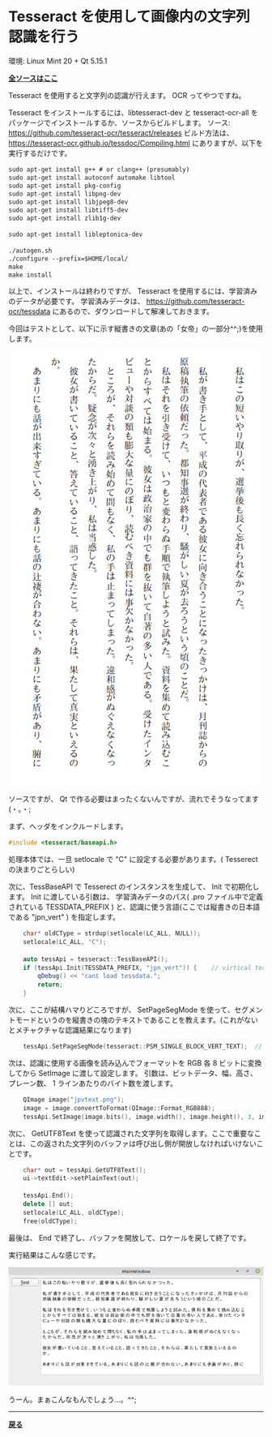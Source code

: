 # Tesseract を使用して画像内の文字列認識を行う

環境: Linux Mint 20 + Qt 5.15.1

**[全ソースはここ](https://github.com/Taro3/OpenCVDetectFaceLandmark)**

Tesseract を使用すると文字列の認識が行えます。 OCR ってやつですね。

Tesseract をインストールするには、libtesseract-dev と tesseract-ocr-all をパッケージでインストールするか、ソースからビルドします。
ソース: <https://github.com/tesseract-ocr/tesseract/releases>
ビルド方法は、 <https://tesseract-ocr.github.io/tessdoc/Compiling.html> にありますが、以下を実行するだけです。

```shell
sudo apt-get install g++ # or clang++ (presumably)
sudo apt-get install autoconf automake libtool
sudo apt-get install pkg-config
sudo apt-get install libpng-dev
sudo apt-get install libjpeg8-dev
sudo apt-get install libtiff5-dev
sudo apt-get install zlib1g-dev

sudo apt-get install libleptonica-dev

./autogen.sh
./configure --prefix=$HOME/local/
make
make install
```

以上で、インストールは終わりですが、 Tesseract を使用するには、学習済みのデータが必要です。
学習済みデータは、 <https://github.com/tesseract-ocr/tessdata> にあるので、ダウンロードして解凍しておきます。

今回はテストとして、以下に示す縦書きの文章(あの「女帝」の一部分^^;)を使用します。

![読み込み画像](img/11.png)

ソースですが、 Qt で作る必要はまったくないんですが、流れでそうなってます(・。・;

まず、ヘッダをインクルードします。

```C++
#include <tesseract/baseapi.h>
```

処理本体では、一旦 setlocale で "C" に設定する必要があります。( Tesserect の決まりごとらしい)

次に、TessBaseAPI で Tesserect のインスタンスを生成して、 Init で初期化します。
Init に渡している引数は、 学習済みデータのパス( .pro ファイル中で定義されている TESSDATA_PREFIX ) と、認識に使う言語(ここでは縦書きの日本語である "jpn_vert" ) を指定します。

```C++
    char* oldCType = strdup(setlocale(LC_ALL, NULL));
    setlocale(LC_ALL, "C");

    auto tessApi = tesseract::TessBaseAPI();
    if (tessApi.Init(TESSDATA_PREFIX, "jpn_vert")) {    // virtical text
        qDebug() << "cant load tessdata.";
        return;
    }
```

次に、ここが結構ハマりどころですが、 SetPageSegMode を使って、セグメントモードというのを縦書きの塊のテキストであることを教えます。(これがないとメチャクチャな認識結果になります)

```C++
    tessApi.SetPageSegMode(tesseract::PSM_SINGLE_BLOCK_VERT_TEXT);  // virtical text mode
```

次は、認識に使用する画像を読み込んでフォーマットを RGB 各 8 ビットに変換してから SetImage に渡して設定します。
引数は、ビットデータ、幅、高さ、プレーン数、 1 ラインあたりのバイト数を渡します。

```C++
    QImage image("jpvtext.png");
    image = image.convertToFormat(QImage::Format_RGB888);
    tessApi.SetImage(image.bits(), image.width(), image.height(), 3, image.bytesPerLine());
```

次に、 GetUTF8Text を使って認識された文字列を取得します。ここで重要なことは、この返された文字列のバッファは呼び出し側が開放しなければいけないことです。

```C++
    char* out = tessApi.GetUTF8Text();
    ui->textEdit->setPlainText(out);

    tessApi.End();
    delete [] out;
    setlocale(LC_ALL, oldCType);
    free(oldCType);
```

最後は、 End で終了し、バッファを開放して、ロケールを戻して終了です。

実行結果はこんな感じです。

![実行結果](img/12.png)

うーん。まぁこんなもんでしょう…。^^;

***

**[戻る](../Qt.md)**
